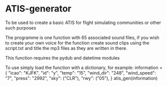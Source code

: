 # ATIS-generator
To be used to create a basic ATIS for flight simulating communities or other such purposes

The programme is one function with 65 associated sound files, if you wish to create your own voice for the function create sound clips using the script.txt and title the mp3 files as they are written in there.

This function requires the pydub and datetime modules

To use simply load the function with a dictionary, for example:
    information = {
      "icao": "KJFK",
      "id": "y",
      "temp": "15",
      "wind_dir": "248",
      "wind_speed": "7",
      "press": "2992",
      "sky": ("CLR"),
      "rwy": ("05"),
   }
   atis_gen(information)
